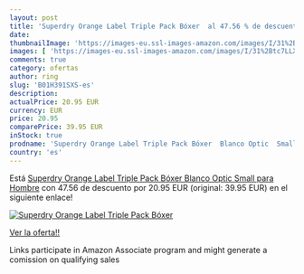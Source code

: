 ```yaml
---
layout: post
title: 'Superdry Orange Label Triple Pack Bóxer  al 47.56 % de descuento'
date: 
thumbnailImage: 'https://images-eu.ssl-images-amazon.com/images/I/31%2Btc7LLX5L._SL200_.jpg'
images: [ 'https://images-eu.ssl-images-amazon.com/images/I/31%2Btc7LLX5L._SL200_.jpg' ]
comments: true
category: ofertas
author: ring
slug: 'B01H391SXS-es'
description:
actualPrice: 20.95 EUR
currency: EUR
price: 20.95
comparePrice: 39.95 EUR
inStock: true
prodname: 'Superdry Orange Label Triple Pack Bóxer  Blanco Optic  Small para Hombre'
country: 'es'
---
```


Está [Superdry Orange Label Triple Pack Bóxer  Blanco Optic  Small para Hombre](https://www.amazon.es/dp/B01H391SXS/?tag=tolees-21) con 47.56 de descuento por 20.95 EUR (original: 39.95 EUR) en el siguiente enlace!

[![Superdry Orange Label Triple Pack Bóxer ](https://images-eu.ssl-images-amazon.com/images/I/31%2Btc7LLX5L._SL200_.jpg)](https://www.amazon.es/dp/B01H391SXS/?tag=tolees-21)

[Ver la oferta!!](https://www.amazon.es/dp/B01H391SXS/?tag=tolees-21)

Links participate in Amazon Associate program and might generate a comission on qualifying sales


